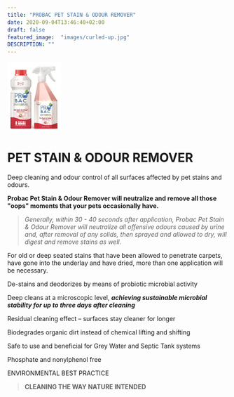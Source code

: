 ```yaml
---
title: "PROBAC PET STAIN & ODOUR REMOVER"
date: 2020-09-04T13:46:40+02:00
draft: false
featured_image:  "images/curled-up.jpg"
DESCRIPTION: ""
---
```

![PetStain & Odour Remover](/images/petstain.jpg)

# PET STAIN & ODOUR REMOVER

Deep cleaning and odour control of all surfaces
affected by pet stains and odours.

**Probac Pet Stain & Odour Remover will neutralize and remove all those "oops" moments that your pets occasionally have.**

>*Generally, within 30 - 40 seconds after application, Probac Pet Stain & Odour Remover will neutralize all offensive odours caused by urine and, after removal of any solids, then sprayed and allowed to dry, will digest and remove stains as well.*

For old or deep seated stains that have been allowed to penetrate carpets, have gone into the underlay and have dried, more than one application will be necessary.

De-stains and deodorizes by means of probiotic microbial activity

Deep cleans at a microscopic level, ***achieving
sustainable microbial stability for up to three days
after cleaning***

Residual cleaning effect – surfaces stay cleaner
for longer

Biodegrades organic dirt instead of chemical
lifting and shifting

Safe to use and beneficial for Grey Water
and Septic Tank systems

Phosphate and nonylphenol free

ENVIRONMENTAL BEST PRACTICE

>**CLEANING THE WAY NATURE INTENDED**







